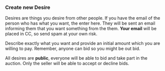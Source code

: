 ### Create new Desire

Desires are things you desire from other people. If you have the email of
the person who has what you want, the enter here. They will be sent an email
informing them that you want something from the them. **Your email** will be
placed in CC, so send spam at your own risk.

Describe exactly what you want and provide an initial amount which you are
willing to pay. Remember, anyone can bid so you might be out bid.

All desires are **public**, everyone will be able to bid and take part in
the auction. Only the seller will be able to accept or decline bids.
